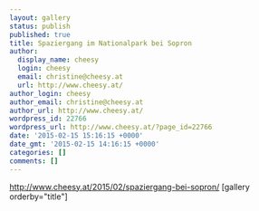 ```yaml
---
layout: gallery
status: publish
published: true
title: Spaziergang im Nationalpark bei Sopron
author:
  display_name: cheesy
  login: cheesy
  email: christine@cheesy.at
  url: http://www.cheesy.at/
author_login: cheesy
author_email: christine@cheesy.at
author_url: http://www.cheesy.at/
wordpress_id: 22766
wordpress_url: http://www.cheesy.at/?page_id=22766
date: '2015-02-15 15:16:15 +0000'
date_gmt: '2015-02-15 14:16:15 +0000'
categories: []
comments: []
---
```

http://www.cheesy.at/2015/02/spaziergang-bei-sopron/
[gallery orderby="title"]

